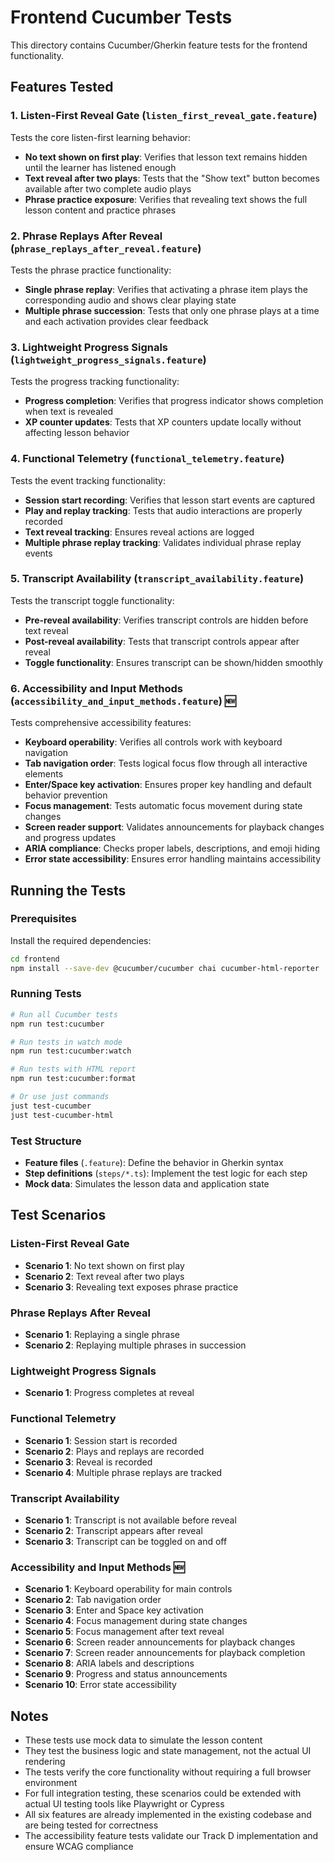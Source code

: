 # Frontend Cucumber Tests

This directory contains Cucumber/Gherkin feature tests for the frontend functionality.

## Features Tested

### 1. Listen-First Reveal Gate (`listen_first_reveal_gate.feature`)

Tests the core listen-first learning behavior:

- **No text shown on first play**: Verifies that lesson text remains hidden until the learner has listened enough
- **Text reveal after two plays**: Tests that the "Show text" button becomes available after two complete audio plays
- **Phrase practice exposure**: Verifies that revealing text shows the full lesson content and practice phrases

### 2. Phrase Replays After Reveal (`phrase_replays_after_reveal.feature`)

Tests the phrase practice functionality:

- **Single phrase replay**: Verifies that activating a phrase item plays the corresponding audio and shows clear playing state
- **Multiple phrase succession**: Tests that only one phrase plays at a time and each activation provides clear feedback

### 3. Lightweight Progress Signals (`lightweight_progress_signals.feature`)

Tests the progress tracking functionality:

- **Progress completion**: Verifies that progress indicator shows completion when text is revealed
- **XP counter updates**: Tests that XP counters update locally without affecting lesson behavior

### 4. Functional Telemetry (`functional_telemetry.feature`)

Tests the event tracking functionality:

- **Session start recording**: Verifies that lesson start events are captured
- **Play and replay tracking**: Tests that audio interactions are properly recorded
- **Text reveal tracking**: Ensures reveal actions are logged
- **Multiple phrase replay tracking**: Validates individual phrase replay events

### 5. Transcript Availability (`transcript_availability.feature`)

Tests the transcript toggle functionality:

- **Pre-reveal availability**: Verifies transcript controls are hidden before text reveal
- **Post-reveal availability**: Tests that transcript controls appear after reveal
- **Toggle functionality**: Ensures transcript can be shown/hidden smoothly

### 6. Accessibility and Input Methods (`accessibility_and_input_methods.feature`) 🆕

Tests comprehensive accessibility features:

- **Keyboard operability**: Verifies all controls work with keyboard navigation
- **Tab navigation order**: Tests logical focus flow through all interactive elements
- **Enter/Space key activation**: Ensures proper key handling and default behavior prevention
- **Focus management**: Tests automatic focus movement during state changes
- **Screen reader support**: Validates announcements for playback changes and progress updates
- **ARIA compliance**: Checks proper labels, descriptions, and emoji hiding
- **Error state accessibility**: Ensures error handling maintains accessibility

## Running the Tests

### Prerequisites

Install the required dependencies:

```bash
cd frontend
npm install --save-dev @cucumber/cucumber chai cucumber-html-reporter
```

### Running Tests

```bash
# Run all Cucumber tests
npm run test:cucumber

# Run tests in watch mode
npm run test:cucumber:watch

# Run tests with HTML report
npm run test:cucumber:format

# Or use just commands
just test-cucumber
just test-cucumber-html
```

### Test Structure

- **Feature files** (`.feature`): Define the behavior in Gherkin syntax
- **Step definitions** (`steps/*.ts`): Implement the test logic for each step
- **Mock data**: Simulates the lesson data and application state

## Test Scenarios

### Listen-First Reveal Gate
- **Scenario 1**: No text shown on first play
- **Scenario 2**: Text reveal after two plays  
- **Scenario 3**: Revealing text exposes phrase practice

### Phrase Replays After Reveal
- **Scenario 1**: Replaying a single phrase
- **Scenario 2**: Replaying multiple phrases in succession

### Lightweight Progress Signals
- **Scenario 1**: Progress completes at reveal

### Functional Telemetry
- **Scenario 1**: Session start is recorded
- **Scenario 2**: Plays and replays are recorded
- **Scenario 3**: Reveal is recorded
- **Scenario 4**: Multiple phrase replays are tracked

### Transcript Availability
- **Scenario 1**: Transcript is not available before reveal
- **Scenario 2**: Transcript appears after reveal
- **Scenario 3**: Transcript can be toggled on and off

### Accessibility and Input Methods 🆕
- **Scenario 1**: Keyboard operability for main controls
- **Scenario 2**: Tab navigation order
- **Scenario 3**: Enter and Space key activation
- **Scenario 4**: Focus management during state changes
- **Scenario 5**: Focus management after text reveal
- **Scenario 6**: Screen reader announcements for playback changes
- **Scenario 7**: Screen reader announcements for playback completion
- **Scenario 8**: ARIA labels and descriptions
- **Scenario 9**: Progress and status announcements
- **Scenario 10**: Error state accessibility

## Notes

- These tests use mock data to simulate the lesson content
- They test the business logic and state management, not the actual UI rendering
- The tests verify the core functionality without requiring a full browser environment
- For full integration testing, these scenarios could be extended with actual UI testing tools like Playwright or Cypress
- All six features are already implemented in the existing codebase and are being tested for correctness
- The accessibility feature tests validate our Track D implementation and ensure WCAG compliance
